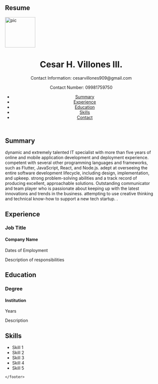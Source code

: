 <!DOCTYPE html>
<html lang="en">
<head>
    <meta charset="UTF-8">
    <meta name="viewport" content="width=device-width, initial-scale=1.0">
    <h2>Resume</h2>
    <link rel="stylesheet" href="styles.css">
    <img src="https://scontent.xx.fbcdn.net/v/t1.15752-9/356180849_154847787601272_2194212827118757950_n.jpg?stp=dst-jpg_p320x320&_nc_cat=111&ccb=1-7&_nc_sid=5f2048&_nc_eui2=AeEOw8Er6lMUAw9w96Tq5pV-XpPcZDi7S0Rek9xkOLtLRGPFXDSIjpc6HDgoWyDN7IRyTCf7IMxjCfS0OBrF8EMB&_nc_ohc=RWSHTSaf23gQ7kNvgGSUaej&_nc_ad=z-m&_nc_cid=0&_nc_ht=scontent.xx&oh=03_Q7cD1QGUOJ_AomARe0ybHjB7zlvGVke5XU6WV8qwY0Tbie0wew&oe=6672225E" alt="pic" width="100 height="200">

</head>
<body>
    <header>
        <h1>Cesar H. Villones III.</h1>
        <p>Contact Information: cesarvillones909@gmail.com</p>
        <p>Contact Number: 09981759750</p>
 <nav>
            <ul>
                <li><a href="#summary">Summary</a></li>
                <li><a href="#experience">Experience</a></li>
                <li><a href="#education">Education</a></li>
                <li><a href="#skills">Skills</a></li>
                <li><a href="#contact">Contact</a></li>
            </ul>
        </nav>
    </header>
    <main>
        <section id="summary">
            <h2>Summary</h2>
            <p>dynamic and extremely talented IT specialist with more than five years of online and mobile application development and deployment experience. competent with several other programming languages and frameworks, such as Flutter, JavaScript, React, and Node.js. adept at overseeing the entire software development lifecycle, including design, implementation, and upkeep. strong problem-solving abilities and a track record of producing excellent, approachable solutions. Outstanding communicator and team player who is passionate about keeping up with the latest innovations and trends in the business. attempting to use creative thinking and technical know-how to support a new tech startup. .</p>
        </section>
        <section id="experience">
            <h2>Experience</h2>
            <div class="experience-item">
                <h3>Job Title</h3>
                <h4>Company Name</h4>
                <p>Dates of Employment</p>
                <p>Description of responsibilities</p>
            </div>
            <!-- Add more experience items as needed -->
        </section>
        <section id="education">
            <h2>Education</h2>
            <div class="education-item">
                <h3>Degree</h3>
                <h4>Institution</h4>
                <p>Years</p>
                <p>Description</p>
            </div>
            <!-- Add more education items as needed -->
        </section>
        <section id="skills">
            <h2>Skills</h2>
            <ul>
                <li>Skill 1</li>
                <li>Skill 2</li>
                <li>Skill 3</li>
                <li>Skill 4</li>
                <li>Skill 5</li>
            </ul>
        </section>
    </main>
    <footer>
  
    </footer>
</body>
</html>
